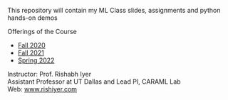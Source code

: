 This repository will contain my ML Class slides, assignments and python hands-on demos

Offerings of the Course
* [Fall 2020](https://github.com/rishabhk108/MLClass/tree/master/Fall2020)
* [Fall 2021](https://github.com/rishabhk108/MLClass/tree/master/Fall2021)
* [Spring 2022](https://github.com/rishabhk108/MLClass/tree/master/Spring22)


Instructor: Prof. Rishabh Iyer  
Assistant Professor at UT Dallas and Lead PI, CARAML Lab  
Web: www.rishiyer.com
